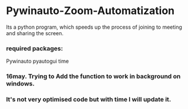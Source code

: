 # Pywinauto-Zoom-Automatization
Its a python program, which speeds up the process of joining to meeting and sharing the screen. 

### required packages: 
Pywinauto
pyautogui
time

### 16may. Trying to Add the function to work in background on windows. 

### It's not very optimised code but with time I will update it. 
